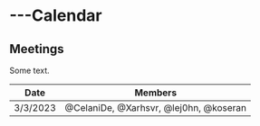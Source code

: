 # ---Calendar

## Meetings

Some text.

| Date | Members |
| ------ | ------ |
| 3/3/2023 | @CelaniDe, @Xarhsvr, @lej0hn, @koseran |
